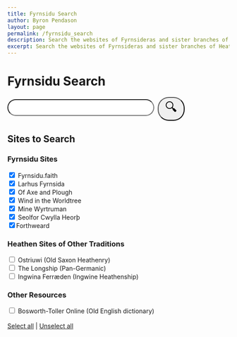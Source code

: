 ```yaml
---
title: Fyrnsidu Search
author: Byron Pendason
layout: page
permalink: /fyrnsidu_search
description: Search the websites of Fyrnsideras and sister branches of Heathenry!
excerpt: Search the websites of Fyrnsideras and sister branches of Heathenry!
---
```


<h1>Fyrnsidu Search</h1>
<div id="searchBar" style="margin: 12px auto;">
<input type="text" id="search" style="width:66%;font-size: 2em;border-radius:25px;padding-left:25px;"><button id="searchSubmit" style="font-size: 2em;border-radius:25px;padding-left:15px;padding-right:15px;margin-left: 8px;">&#128269;</button>
</div>

<h2>Sites to Search</h2>
<div id="sitesList">
<h3>Fyrnsidu Sites</h3>
<label for="fyrnsiduFaith"> <input type="checkbox" id="fyrnsiduFaith" value="fyrnsidu.faith" checked> Fyrnsidu.faith </label><br>
<label for="larhusFyrnsida"> <input type="checkbox" id="larhusFyrnsida" value="larhusfyrnsida.com" checked> Larhus Fyrnsida </label><br>
<label for="axeAndPlough"> <input type="checkbox" id="axeAndPlough" value="axeandplough.com" checked> Of Axe and Plough </label><br>
<label for="windInTheWorldtree"> <input type="checkbox" id="windInTheWorldtree" value="windintheworldtree.wordpress.com" checked> Wind in the Worldtree </label><br>
<label for="mineWyrtruman"> <input type="checkbox" id="mineWyrtruman" value="minewyrtruman.com" checked> Mine Wyrtruman </label><br>
<input type="checkbox" id="seolforCwyllaHeorth" value="seolforcwyllaheorth.wordpress.com" checked><label for="seolforCwyllaHeorth"> Seolfor Cwylla Heorþ</label><br>
<input type="checkbox" id="forthweard" value="forthweard.blog" checked><label for="forthweard">Forthweard</label>

<h3>Heathen Sites of Other Traditions</h3>
<label for="ostriuwi"><input type="checkbox" id="ostriuwi" value="ostriuwi.wordpress.com/"> Ostriuwi (Old Saxon Heathenry)</label><br>
<label for="theLongship"><input type="checkbox" id="theLongship" value="thelongship.net"> The Longship (Pan-Germanic)</label><br>
<label for="ingwine"><input type="checkbox" id="ingwine" value="ingwine.org"> Ingwina Ferræden (Ingwine Heathenship)</label><br>
<h3>Other Resources</h3>
<label for="bosworthToller"><input type="checkbox" id="bosworthToller" value="bosworthtoller.com"> Bosworth-Toller Online (Old English dictionary)</label>
</div>
<br>
<div>
<a href="javascript:selectAll()">Select all</a> | <a href="javascript:unselectAll()">Unselect all</a>
</div>

<script>
const search = document.getElementById("search");
const btn = document.getElementById("searchSubmit");
const sites = document.getElementById("sitesList");

btn.addEventListener('click', function(e) {
	let text = search.value.toLowerCase();
	text = text.replace(" ", "+") + "+";
	let checkboxes = sites.getElementsByTagName("input");
	let websites = [];
	for (check of checkboxes) {
		if (check.checked)
			websites.push("site%3A"+check.value);
	}
	
	let url = "https://www.google.com/search?q=" + text + websites.join("+OR+");
	//console.log(url);
	window.location.href = url;
});

function selectAll() {
	let checkboxes = sites.getElementsByTagName("input");
	
	for (check of checkboxes) {
		check.checked = true;
	}
}

function unselectAll() {
	let checkboxes = sites.getElementsByTagName("input");
	
	for (check of checkboxes) {
		check.checked = false;
	}
}
</script>
